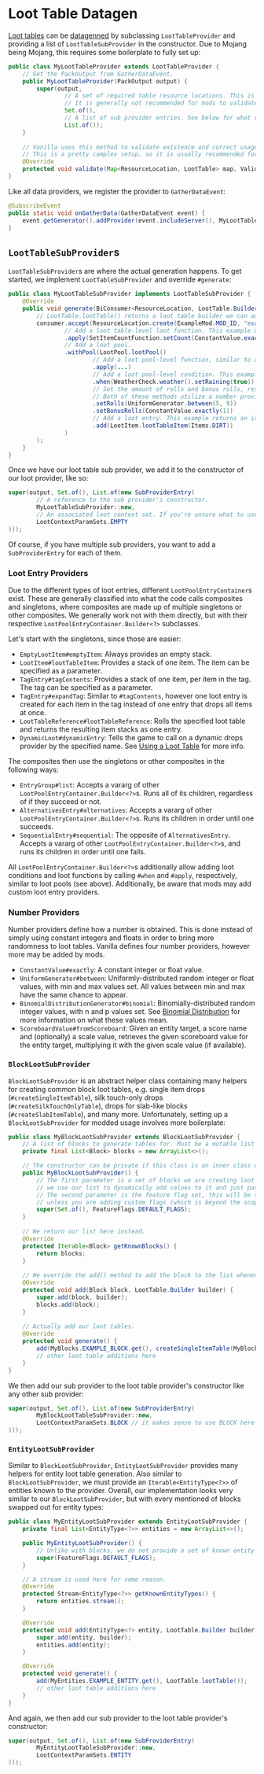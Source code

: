 # Loot Table Datagen

[Loot tables][loottable] can be [datagenned][datagen] by subclassing `LootTableProvider` and providing a list of `LootTableSubProvider` in the constructor. Due to Mojang being Mojang, this requires some boilerplate to fully set up:

```java
public class MyLootTableProvider extends LootTableProvider {
    // Get the PackOutput from GatherDataEvent.
    public MyLootTableProvider(PackOutput output) {
        super(output,
                // A set of required table resource locations. This is used in validation (see below).
                // It is generally not recommended for mods to validate, therefore we pass in an empty set.
                Set.of(),
                // A list of sub provider entries. See below for what values to use here.
                List.of());
    }
    
    // Vanilla uses this method to validate existence and correct usage of loot context parameters.
    // This is a pretty complex setup, so it is usually recommended for modders to trust themselves and no-op here.
    @Override
    protected void validate(Map<ResourceLocation, LootTable> map, ValidationContext context) {}
}
```

Like all data providers, we register the provider to `GatherDataEvent`:

```java
@SubscribeEvent
public static void onGatherData(GatherDataEvent event) {
    event.getGenerator().addProvider(event.includeServer(), MyLootTableProvider::new);
}
```

## `LootTableSubProvider`s

`LootTableSubProvider`s are where the actual generation happens. To get started, we implement `LootTableSubProvider` and override `#generate`:

```java
public class MyLootTableSubProvider implements LootTableSubProvider {
    @Override
    public void generate(BiConsumer<ResourceLocation, LootTable.Builder> consumer) {
        // LootTable.lootTable() returns a loot table builder we can add loot tables to.
        consumer.accept(ResourceLocation.create(ExampleMod.MOD_ID, "example_loot_table"), LootTable.lootTable()
                // Add a loot table-level loot function. This example uses a number provider (see below).
                .apply(SetItemCountFunction.setCount(ConstantValue.exactly(5)))
                // Add a loot pool.
                .withPool(LootPool.lootPool()
                        // Add a loot pool-level function, similar to above.
                        .apply(...)
                        // Add a loot pool-level condition. This example only rolls the pool if it is raining.
                        .when(WeatherCheck.weather().setRaining(true))
                        // Set the amount of rolls and bonus rolls, respectively.
                        // Both of these methods utilize a number provider.
                        .setRolls(UniformGenerator.between(5, 9))
                        .setBonusRolls(ConstantValue.exactly(1))
                        // Add a loot entry. This example returns an item loot entry. See below for more loot entries.
                        .add(LootItem.lootTableItem(Items.DIRT))
                )
        );
    }
}
```

Once we have our loot table sub provider, we add it to the constructor of our loot provider, like so:

```java
super(output, Set.of(), List.of(new SubProviderEntry(
        // A reference to the sub provider's constructor.
        MyLootTableSubProvider::new,
        // An associated loot context set. If you're unsure what to use, use empty.
        LootContextParamSets.EMPTY
)));
```

Of course, if you have multiple sub providers, you want to add a `SubProviderEntry` for each of them.

### Loot Entry Providers

Due to the different types of loot entries, different `LootPoolEntryContainer`s exist. These are generally classified into what the code calls composites and singletons, where composites are made up of multiple singletons or other composites. We generally work not with them directly, but with their respective `LootPoolEntryContainer.Builder<?>` subclasses.

Let's start with the singletons, since those are easier:

- `EmptyLootItem#emptyItem`: Always provides an empty stack.
- `LootItem#lootTableItem`: Provides a stack of one item. The item can be specified as a parameter.
- `TagEntry#tagContents`: Provides a stack of one item, per item in the tag. The tag can be specified as a parameter.
- `TagEntry#expandTag`: Similar to `#tagContents`, however one loot entry is created for each item in the tag instead of one entry that drops all items at once.
- `LootTableReference#lootTableReference`: Rolls the specified loot table and returns the resulting item stacks as one entry.
- `DynamicLoot#dynamicEntry`: Tells the game to call on a dynamic drops provider by the specified name. See [Using a Loot Table][useloottable] for more info.

The composites then use the singletons or other composites in the following ways:

- `EntryGroup#list`: Accepts a vararg of other `LootPoolEntryContainer.Builder<?>`s. Runs all of its children, regardless of if they succeed or not.
- `AlternativesEntry#alternatives`: Accepts a vararg of other `LootPoolEntryContainer.Builder<?>`s. Runs its children in order until one succeeds.
- `SequentialEntry#sequential`: The opposite of `AlternativesEntry`. Accepts a vararg of other `LootPoolEntryContainer.Builder<?>`s, and runs its children in order until one fails.

All `LootPoolEntryContainer.Builder<?>`s additionally allow adding loot conditions and loot functions by calling `#when` and `#apply`, respectively, similar to loot pools (see above). Additionally, be aware that mods may add custom loot entry providers.

### Number Providers

Number providers define how a number is obtained. This is done instead of simply using constant integers and floats in order to bring more randomness to loot tables. Vanilla defines four number providers, however more may be added by mods.

- `ConstantValue#exactly`: A constant integer or float value.
- `UniformGenerator#between`: Uniformly-distributed random integer or float values, with min and max values set. All values between min and max have the same chance to appear.
- `BinomialDistributionGenerator#binomial`: Binomially-distributed random integer values, with n and p values set. See [Binomial Distribution][binomial] for more information on what these values mean.
- `ScoreboardValue#fromScoreboard`: Given an entity target, a score name and (optionally) a scale value, retrieves the given scoreboard value for the entity target, multiplying it with the given scale value (if available).

### `BlockLootSubProvider`

`BlockLootSubProvider` is an abstract helper class containing many helpers for creating common block loot tables, e.g. single item drops (`#createSingleItemTable`), silk touch-only drops (`#createSilkTouchOnlyTable`), drops for slab-like blocks (`#createSlabItemTable`), and many more. Unfortunately, setting up a `BlockLootSubProvider` for modded usage involves more boilerplate:

```java
public class MyBlockLootSubProvider extends BlockLootSubProvider {
    // A list of blocks to generate tables for. Must be a mutable list because we will add values to it below.
    private final List<Block> blocks = new ArrayList<>();

    // The constructor can be private if this class is an inner class of your loot table provider.
    public MyBlockLootSubProvider() {
        // The first parameter is a set of blocks we are creating loot tables for. Instead of hardcoding,
        // we use our list to dynamically add values to it and just pass an empty set here.
        // The second parameter is the feature flag set, this will be the default flags
        // unless you are adding custom flags (which is beyond the scope of this article).
        super(Set.of(), FeatureFlags.DEFAULT_FLAGS);
    }
    
    // We return our list here instead.
    @Override
    protected Iterable<Block> getKnownBlocks() {
        return blocks;
    }
    
    // We override the add() method to add the block to the list whenever we add a loot table.
    @Override
    protected void add(Block block, LootTable.Builder builder) {
        super.add(block, builder);
        blocks.add(block);
    }
    
    // Actually add our loot tables.
    @Override
    protected void generate() {
        add(MyBlocks.EXAMPLE_BLOCK.get(), createSingleItemTable(MyBlocks.EXAMPLE_BLOCK.get()));
        // other loot table additions here
    }
}
```

We then add our sub provider to the loot table provider's constructor like any other sub provider:

```java
super(output, Set.of(), List.of(new SubProviderEntry(
        MyBlockLootTableSubProvider::new,
        LootContextParamSets.BLOCK // it makes sense to use BLOCK here
)));
```

### `EntityLootSubProvider`

Similar to `BlockLootSubProvider`, `EntityLootSubProvider` provides many helpers for entity loot table generation. Also similar to `BlockLootSubProvider`, we must provide an `Iterable<EntityType<?>>` of entities known to the provider. Overall, our implementation looks very similar to our `BlockLootSubProvider`, but with every mentioned of blocks swapped out for entity types:

```java
public class MyEntityLootSubProvider extends EntityLootSubProvider {
    private final List<EntityType<?>> entities = new ArrayList<>();

    public MyEntityLootSubProvider() {
        // Unlike with blocks, we do not provide a set of known entity types. Vanilla instead uses custom checks here.
        super(FeatureFlags.DEFAULT_FLAGS);
    }

    // A stream is used here for some reason.
    @Override
    protected Stream<EntityType<?>> getKnownEntityTypes() {
        return entities.stream();
    }

    @Override
    protected void add(EntityType<?> entity, LootTable.Builder builder) {
        super.add(entity, builder);
        entities.add(entity);
    }

    @Override
    protected void generate() {
        add(MyEntities.EXAMPLE_ENTITY.get(), LootTable.lootTable());
        // other loot table additions here
    }
}
```

And again, we then add our sub provider to the loot table provider's constructor:

```java
super(output, Set.of(), List.of(new SubProviderEntry(
        MyEntityLootTableSubProvider::new,
        LootContextParamSets.ENTITY
)));
```

[binomial]: https://en.wikipedia.org/wiki/Binomial_distribution
[datagen]: ../../index.md#data-generation
[loottable]: index.md
[useloottable]: index.md#using-a-loot-table
